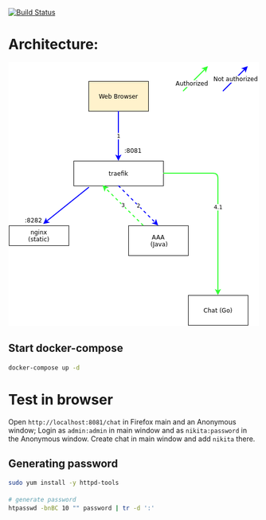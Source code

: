 [![Build Status](https://github.com/nkonev/videochat/workflows/CI%20jobs/badge.svg)](https://github.com/nkonev/videochat/actions)


# Architecture:

![Architecture](./.drawio/exported/app-Page-1.png "Title")


## Start docker-compose
```bash
docker-compose up -d
```

# Test in browser
Open `http://localhost:8081/chat` in Firefox main and an Anonymous window;
Login as `admin:admin` in main window and as `nikita:password` in the Anonymous window.
Create chat in main window and add `nikita` there.


## Generating password
```bash
sudo yum install -y httpd-tools

# generate password
htpasswd -bnBC 10 "" password | tr -d ':'
```
